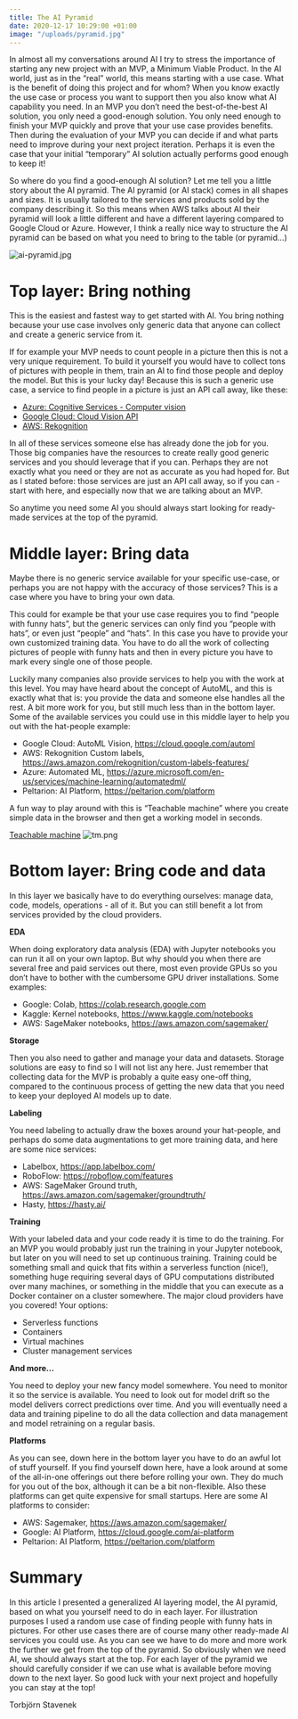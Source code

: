 ```yaml
---
title: The AI Pyramid
date: 2020-12-17 10:29:00 +01:00
image: "/uploads/pyramid.jpg"
---
```


In almost all my conversations around AI I try to stress the importance of starting any new project with an MVP, a Minimum Viable Product. In the AI world, just as in the “real” world, this means starting with a use case. What is the benefit of doing this project and for whom? When you know exactly the use case or process you want to support then you also know what AI capability you need. In an MVP you don’t need the best-of-the-best AI solution, you only need a good-enough solution. You only need enough to finish your MVP quickly and prove that your use case provides benefits. Then during the evaluation of your MVP you can decide if and what parts need to improve during your next project iteration. Perhaps it is even the case that your initial “temporary” AI solution actually performs good enough to keep it!

So where do you find a good-enough AI solution? Let me tell you a little story about the AI pyramid. The AI pyramid (or AI stack) comes in all shapes and sizes. It is usually tailored to the services and products sold by the company describing it. So this means when AWS talks about AI their pyramid will look a little different and have a different layering compared to Google Cloud or Azure. However, I think a really nice way to structure the AI pyramid can be based on what you need to bring to the table (or pyramid…)

![ai-pyramid.jpg](/uploads/ai-pyramid.jpg)

# Top layer: Bring nothing

This is the easiest and fastest way to get started with AI. You bring nothing because your use case involves only generic data that anyone can collect and create a generic service from it. 

If for example your MVP needs to count people in a picture then this is not a very unique requirement. To build it yourself you would have to collect tons of pictures with people in them, train an AI to find those people and deploy the model. But this is your lucky day! Because this is such a generic use case, a service to find people in a picture is just an API call away, like these:

* [Azure: Cognitive Services - Computer vision ](https://azure.microsoft.com/sv-se/services/cognitive-services/computer-vision/)
* [Google Cloud: Cloud Vision API](https://cloud.google.com/vision) 
* [AWS: Rekognition](https://aws.amazon.com/rekognition)


In all of these services someone else has already done the job for you. Those big companies have the resources to create really good generic services and you should leverage that if you can. Perhaps they are not exactly what you need or they are not as accurate as you had hoped for. But as I stated before: those services are just an API call away, so if you can - start with here, and especially now that we are talking about an MVP.

So anytime you need some AI you should always start looking for ready-made services at the top of the pyramid.


# Middle layer: Bring data

Maybe there is no generic service available for your specific use-case, or perhaps you are not happy with the accuracy of those services? This is a case where you have to bring your own data. 

This could for example be that your use case requires you to find “people with funny hats”, but the generic services can only find you “people with hats”, or even just “people” and “hats”. In this case you have to provide your own customized training data. You have to do all the work of collecting pictures of people with funny hats and then in every picture you have to mark every single one of those people.

Luckily many companies also provide services to help you with the work at this level. You may have heard about the concept of AutoML, and this is exactly what that is: you provide the data and someone else handles all the rest. A bit more work for you, but still much less than in the bottom layer. Some of the available services you could use in this middle layer to help you out with the hat-people example:

* Google Cloud: AutoML Vision, https://cloud.google.com/automl
* AWS: Rekognition Custom labels, https://aws.amazon.com/rekognition/custom-labels-features/
* Azure: Automated ML, https://azure.microsoft.com/en-us/services/machine-learning/automatedml/
* Peltarion: AI Platform, https://peltarion.com/platform

A fun way to play around with this is “Teachable machine” where you create simple data in the browser and then get a working model in seconds.


[Teachable machine](https://teachablemachine.withgoogle.com/)
![tm.png](/uploads/tm.png)


# Bottom layer: Bring code and data

In this layer we basically have to do everything ourselves: manage data, code, models, operations - all of it. But you can still benefit a lot from services provided by the cloud providers. 

**EDA**

When doing exploratory data analysis (EDA) with Jupyter notebooks you can run it all on your own laptop. But why should you when there are several free and paid services out there, most even provide GPUs so you don’t have to bother with the cumbersome GPU driver installations. Some examples:

* Google: Colab, https://colab.research.google.com
* Kaggle: Kernel notebooks, https://www.kaggle.com/notebooks
* AWS: SageMaker notebooks, https://aws.amazon.com/sagemaker/

**Storage**

Then you also need to gather and manage your data and datasets. Storage solutions are easy to find so I will not list any here. Just remember that collecting data for the MVP is probably a quite easy one-off thing, compared to the continuous process of getting the new data that you need to keep your deployed AI models up to date.

**Labeling**

You need labeling to actually draw the boxes around your hat-people, and perhaps do some data augmentations to get more training data, and here are some nice services:

* Labelbox, https://app.labelbox.com/
* RoboFlow: https://roboflow.com/features
* AWS: SageMaker Ground truth, https://aws.amazon.com/sagemaker/groundtruth/
* Hasty, https://hasty.ai/

**Training**

With your labeled data and your code ready it is time to do the training. For an MVP you would probably just run the training in your Jupyter notebook, but later on you will need to set up continuous training. Training could be something small and quick that fits within a serverless function (nice!), something huge requiring several days of GPU computations distributed over many machines, or something in the middle that you can execute as a Docker container on a cluster somewhere. The major cloud providers have you covered! Your options:

* Serverless functions
* Containers
* Virtual machines
* Cluster management services

**And more...**

You need to deploy your new fancy model somewhere. You need to monitor it so the service is available. You need to look out for model drift so the model delivers correct predictions over time. And you will eventually need a data and training pipeline to do all the data collection and data management and model retraining on a regular basis.

**Platforms**

As you can see, down here in the bottom layer you have to do an awful lot of stuff yourself. If you find yourself down here, have a look around at some of the all-in-one offerings out there before rolling your own. They do much for you out of the box, although it can be a bit non-flexible. Also these platforms can get quite expensive for small startups. Here are some AI platforms to consider:

* AWS: Sagemaker, https://aws.amazon.com/sagemaker/
* Google: AI Platform, https://cloud.google.com/ai-platform
* Peltarion: AI Platform, https://peltarion.com/platform



# Summary

In this article I presented a generalized AI layering model, the AI pyramid, based on what you yourself need to do in each layer. For illustration purposes I used a random use case of finding people with funny hats in pictures. For other use cases there are of course many other ready-made AI services you could use. As you can see we have to do more and more work the further we get from the top of the pyramid. So obviously when we need AI, we should always start at the top. For each layer of the pyramid we should carefully consider if we can use what is available before moving down to the next layer. So good luck with your next project and hopefully you can stay at the top!


Torbjörn Stavenek

